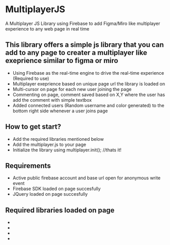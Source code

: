 # MultiplayerJS
A Multiplayer JS Library using Firebase to add Figma/Miro like multiplayer experience to any web page in real time

## This library offers a simple js library that you can add to any page to creater a multiplayer like exeprience similar to figma or miro
* Using Firebase as the real-time engine to drive the real-time experience (Required to use)
* Multiplayer exeprience based on unique page url the library is loaded on
* Multi-cursor on page for each new user joining the page
* Commenting on page, comment saved based on X,Y where the user has add the comment with simple textbox 
* Added connected users (Random username and color generated) to the bottom right side whenever a user joins page

## How to get start?
* Add the required libraries mentioned below
* Add the multiplayer.js to your page
* Initialize the library using multiplayer.init(); //thats it!

## Requirements
* Active public firebase account and base url open for anonymous write event
* Firebase SDK loaded on page succesfully
* JQuery loaded on page succesfully

## Required libraries loaded on page
* <script src="https://cdnjs.cloudflare.com/ajax/libs/jquery/3.5.1/jquery.min.js"></script>
* <script src="https://www.gstatic.com/firebasejs/7.17.2/firebase-app.js"></script>
* <script src="https://www.gstatic.com/firebasejs/7.17.2/firebase-firestore.js"></script>
* <script src="https://www.gstatic.com/firebasejs/7.17.2/firebase-database.js"></script>
